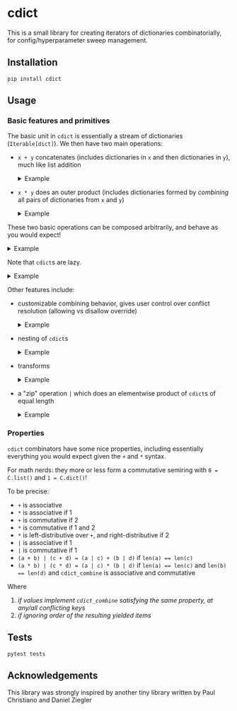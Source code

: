 # cdict

This is a small library for creating iterators of dictionaries combinatorially, for config/hyperparameter sweep management.

## Installation

`pip install cdict`

## Usage

### Basic features and primitives

The basic unit in `cdict` is essentially a stream of dictionaries (`Iterable[dict]`).  We then have two main operations:
<ul>
    <li>

`x + y` concatenates (includes dictionaries in `x` and then dictionaries in `y`), much like list addition

<details><summary>Example</summary>

```python
import cdict as C

# setup
a1 = C.dict(a=1)
assert list(a1) == [dict(a=1)]
a2 = C.dict(a=2)
assert list(a2) == [dict(a=2)]

# "add" cdicts by union-ing the set of dicts
sweep_a = a1 + a2
assert list(sweep_a) == [dict(a=1), dict(a=2)]

# equivalent way to add
sweep_a = C.sum(C.dict(a=a) for a in [1,2])
assert list(sweep_a) == [dict(a=1), dict(a=2)]

# a convenience
sweep_a = C.dict(a=C.list(1, 2))
assert list(sweep_a) == [dict(a=1), dict(a=2)]
```

</details>
</li>

<li>

`x * y` does an outer product (includes dictionaries formed by *combining* all pairs of dictionaries from `x` and `y`)

<details><summary>Example</summary>

```python
import cdict as C

# setup
sweep_a = C.dict(a=C.list(1, 2))
assert list(sweep_a) == [dict(a=1), dict(a=2)]
sweep_b = C.dict(b=C.list(1,2))
assert list(sweep_b) == [dict(b=1), dict(b=2)]

# "multiply" cdicts by combinatorially combining all possibilities
sweep_ab = sweep_a * sweep_b
assert list(sweep_ab) == [
    dict(a=1, b=1), dict(a=1, b=2),
    dict(a=2, b=1), dict(a=2, b=2),
]

# a convenience
sweep_ab = C.dict(
    a=C.list(1, 2),
    b=C.list(1, 2),
)
assert list(sweep_ab) == [
    dict(a=1, b=1), dict(a=1, b=2),
    dict(a=2, b=1), dict(a=2, b=2),
]
```

</details>
</li>

</ul>

These two basic operations can be composed arbitrarily, and behave as you would expect!

<details><summary>Example</summary>

```python
import cdict as C

sweep_a = C.dict(a=C.list(1, 2))
assert list(sweep_a) == [dict(a=1), dict(a=2)]
sweep_b = C.dict(b=C.list(1,2))
assert list(sweep_b) == [dict(b=1), dict(b=2)]

# add and multiply all you want
baseline = dict(a=0, b=0)
sweep_z = C.dict(z=1) + C.dict(z=2)
sweep_complex = (sweep_a + sweep_z) * sweep_b + baseline
assert list(sweep_complex) == [
    dict(a=1, b=1), dict(a=1, b=2),
    dict(a=2, b=1), dict(a=2, b=2),
    dict(z=1, b=1), dict(z=1, b=2),
    dict(z=2, b=1), dict(z=2, b=2),
    dict(a=0, b=0),
]

# equivalent, thanks to left-distributive property
sweep_complex_2 = sweep_a * sweep_b + sweep_z * sweep_b + baseline
assert list(sweep_complex_2) == list(sweep_complex)
```

</details>

Note that `cdict`s are lazy.

<details><summary>Example</summary>

```python
import cdict as C

# avoid lists if needed, for memory efficiency
sweep_lazy = C.dict(a=C.iter(range(1, 3)), b=C.iter(range(1, 3)))
it = iter(sweep_lazy)
assert next(it) == dict(a=1, b=1)
assert next(it) == dict(a=1, b=2)
assert next(it) == dict(a=2, b=1)
assert next(it) == dict(a=2, b=2)
```

</details>


Other features include:

<ul>
    <li>

customizable combining behavior, gives user control over conflict resolution (allowing vs disallow override)

<details><summary>Example</summary>

```python
import pytest
import cdict as C

# conflicting keys errors by default
a1 = C.dict(a=1)
a2 = C.dict(a=2)
with pytest.raises(ValueError):
    list(a1 * a2)

# you can use overridable to change this behavior
a1 = C.dict(a=C.overridable(1))
a2 = C.dict(a=2)
assert list(a1 * a2) == [dict(a=2)]

with pytest.raises(ValueError):
    # order matters - a2 isn't overridable
    list(a2 * a1)

# overridable is just one special case of combining conflicting keys
joinstr = C.combiner(lambda x, y: f"{x}.{y}")

s1 = C.sum(C.dict(a=a, uid=joinstr(f"a{a}")) for a in [1, 2])
s2 = C.sum(C.dict(b=b, uid=joinstr(f"b{b}")) for b in [1, 2])
assert list(s1 * s2) == [
    dict(a=1, b=1, uid="a1.b1"),
    dict(a=1, b=2, uid="a1.b2"),
    dict(a=2, b=1, uid="a2.b1"),
    dict(a=2, b=2, uid="a2.b2"),
]

# Under the hood, override and combiner work by cdict_combine lets you override that behavior!
# You can actually multiply lists of anything, as long as they implement cdict_combine.
# Here's a more explicit implementation of joinstr
class joinstr(str):
    def cdict_combine(self, other):
        return joinstr(f"{self}.{other}")

s = C.sum(joinstr(f"a{i}") for i in range(1, 3)) * C.sum(joinstr(f"b{i}") for i in range(1, 3))
assert list(s) == ["a1.b1", "a1.b2", "a2.b1", "a2.b2"]

# Yet another implementation that doesn't subclass string
# cdict_item lets you control what cdict iteration yields
class joinstr():
    def __init__(self, s: str):
        self.s = s
    def cdict_combine(self, other):
        return joinstr(f"{self.s}.{other.s}")
    def cdict_item(self):
        return self.s

s = C.sum(joinstr(f"a{i}") for i in range(1, 3)) * C.sum(joinstr(f"b{i}") for i in range(1, 3))
assert list(s) == ["a1.b1", "a1.b2", "a2.b1", "a2.b2"]

# C.defaultdict also provides a convenience for having everything be overridable
defaults = C.defaultdict(a=1, b=1)
a2 = C.dict(a=2)
assert list(defaults * a2) == [dict(a=2, b=1)]
assert list(defaults * defaults * a2) == [dict(a=2, b=1)]

with pytest.raises(ValueError):
    # defaults don't override
    list(a2 * defaults)

with pytest.raises(ValueError):
    # can't override twice
    list(defaults * a2 * a2)
```

</details>
</li>

<li>

nesting of `cdict`s

<details><summary>Example</summary>

```python
import pytest
import cdict as C

###############################################################################
# Nesting, basics
###############################################################################

# You can nest cdicts, to get lists of nested dicts.
# This is useful if you have nested configuration
sweep_nested = C.dict(
    nested_a=C.dict(a=1) + C.dict(a=2),
    nested_b=C.dict(b=1) + C.dict(b=2),
)
assert list(sweep_nested) == [
    dict(nested_a=dict(a=1), nested_b=dict(b=1)),
    dict(nested_a=dict(a=1), nested_b=dict(b=2)),
    dict(nested_a=dict(a=2), nested_b=dict(b=1)),
    dict(nested_a=dict(a=2), nested_b=dict(b=2)),
]

# Multiplying nested cdicts acts as expected
sweep_nested_2 = C.dict(
    nested_a=C.dict(a=1) + C.dict(a=2),
) * C.dict(
    nested_b=C.dict(b=1) + C.dict(b=2),
)
assert list(sweep_nested_2) == list(sweep_nested)

###############################################################################
# Nesting convenience syntax
###############################################################################

# "nested" syntax for adding
sweep_a = C.dict(a=C.list(1,2))
assert list(sweep_a) == [dict(a=1), dict(a=2)]
sweep_b = C.dict(b=C.list(1,2))
assert list(sweep_b) == [dict(b=1), dict(b=2)]

# "nested" multiply
sweep_ab = C.dict(a=C.list(1, 2), b=C.list(1, 2))
assert list(sweep_ab) == [
    dict(a=1, b=1), dict(a=1, b=2),
    dict(a=2, b=1), dict(a=2, b=2),
]

###############################################################################
# Nesting and conflicts
###############################################################################

# you can multiply within nesting (under the hood, because cdicts' items implement cdict_combine by default!)
nested_sweep = (
    C.dict(nested=C.dict(a=C.list(1, 2))) *
    C.dict(nested=C.dict(b=C.list(1, 2)))
)
assert list(nested_sweep) == [
    dict(nested=dict(a=1, b=1)),
    dict(nested=dict(a=1, b=2)),
    dict(nested=dict(a=2, b=1)),
    dict(nested=dict(a=2, b=2)),
]

# to change that behavior, use finaldict (yields normal dicts that don't implement cdict_combine)
nested_sweep_fail = (
    C.dict(nested=C.finaldict(a=C.list(1, 2))) *
    C.dict(nested=C.dict(b=C.list(1, 2)))
)
with pytest.raises(ValueError):
    list(nested_sweep_fail)

# ordering matters for declaring finality
nested_sweep_success = (
    C.dict(nested=C.dict(a=C.list(1, 2))) *
    C.dict(nested=C.finaldict(b=C.list(1, 2)))
)
assert list(nested_sweep_success) == list(nested_sweep)

# also fails with objects that don't implement cdict_combine 
nested_sweep_fail_2 = C.dict(nested=C.dict(a=1)) * C.dict(nested=C.dict(a=2))
with pytest.raises(ValueError):
    list(nested_sweep_fail_2)

# since the outer dict isn't final, separate keys is fine even with final values
nested_sweep_nonconflict = (
    C.dict(nested_a=C.finaldict(a=C.list(1, 2))) *
    C.dict(nested_b=C.finaldict(b=C.list(1, 2)))
)
assert list(nested_sweep_nonconflict) == list(sweep_nested)

```

</details>
</li>

<li>

transforms

<details><summary>Example</summary>

```python
import cdict as C

sweep_ab = C.dict(
    a=C.list(1, 2), b=C.list(1, 2),
)

# transform with map
def square_a(x):
    x['aa'] = x['a']**2
    return x

sweep_squares = sweep_ab.map(square_a)
assert list(sweep_squares) == [
    dict(a=1, aa=1, b=1),
    dict(a=1, aa=1, b=2),
    dict(a=2, aa=4, b=1),
    dict(a=2, aa=4, b=2),
]

# or filter!
sweep_squares_filtered = sweep_squares.filter(lambda d: d['aa'] != d['b'])
assert list(sweep_squares_filtered) == [
    dict(a=1, aa=1, b=2),
    dict(a=2, aa=4, b=1),
    dict(a=2, aa=4, b=2),
]

# more general transforms with apply
def add_seeds(x):
    for i in range(2):
        yield dict(aab=x['aa'] * x['b'], seed=x['a'] * 100 + x['b'] * 10 + i)

sweep_squares_filtered_seeded = sweep_squares_filtered.apply(add_seeds)
assert list(sweep_squares_filtered_seeded) == [
    dict(aab=2, seed=120), dict(aab=2, seed=121),
    dict(aab=4, seed=210), dict(aab=4, seed=211),
    dict(aab=8, seed=220), dict(aab=8, seed=221),
]
```

</details>
</li>

<li>

a "zip" operation `|` which does an elementwise product of `cdict`s of equal length


<details><summary>Example</summary>

```python
import pytest
import cdict as C

sweep_a = C.dict(a=C.list(1, 2))
assert list(sweep_a) == [dict(a=1), dict(a=2)]
sweep_b = C.dict(b=C.list(1,2))
assert list(sweep_b) == [dict(b=1), dict(b=2)]

# zipping of equal length things
diag_sweep = sweep_a | sweep_b
assert list(diag_sweep) == [
    dict(a=1, b=1), dict(a=2, b=2),
]
```

</details>
</li>

</ul>


### Properties

`cdict` combinators have some nice properties, including essentially everything you would expect given the `+` and `*` syntax.

For math nerds: they more or less form a commutative semiring with `0 = C.list()` and `1 = C.dict()`!

To be precise:

- `+` is associative
- `*` is associative if 1
- `+` is commutative if 2
- `*` is commutative if 1 and 2
- `*` is left-distributive over `+`, and right-distributive if 2
- `|` is associative if 1
- `|` is commutative if 1
- `(a + b) | (c + d) = (a | c) + (b | d)` if `len(a) == len(c)`
- `(a * b) | (c * d) = (a | c) * (b | d)` if `len(a) == len(c)` and `len(b) == len(d)` and `cdict_combine` is associative and commutative 

Where
1. *if values implement `cdict_combine` satisfying the same property, at any/all conflicting keys*
2. *if ignoring order of the resulting yielded items*


## Tests

`pytest tests`

## Acknowledgements

This library was strongly inspired by another tiny library written by Paul Christiano and Daniel Ziegler
